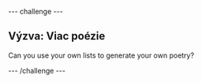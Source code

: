 \--- challenge \---

## Výzva: Viac poézie

Can you use your own lists to generate your own poetry?

\--- /challenge \---